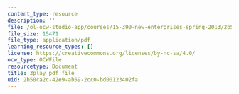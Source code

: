 ```yaml
---
content_type: resource
description: ''
file: /ol-ocw-studio-app/courses/15-390-new-enterprises-spring-2013/2b50ca2c42e9ab592cc0bd00123402fa_IPDZFNh73Kw.pdf
file_size: 15471
file_type: application/pdf
learning_resource_types: []
license: https://creativecommons.org/licenses/by-nc-sa/4.0/
ocw_type: OCWFile
resourcetype: Document
title: 3play pdf file
uid: 2b50ca2c-42e9-ab59-2cc0-bd00123402fa
---
```

